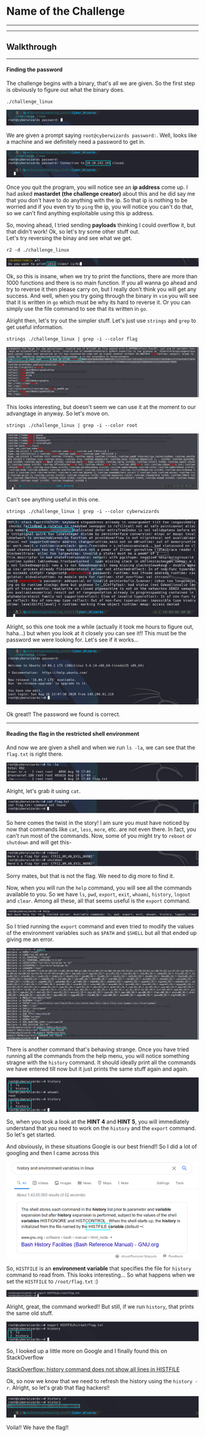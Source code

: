 # Name of the Challenge

---
---

## Walkthrough

---

#### Finding the password

The challenge begins with a binary, that's all we are given. So the first step is obviously to figure out what the binary does.

```
./challenge_linux
```

![password_prompt](https://github.com/WhiteDragon251/cyber_wizards_CTF/raw/master/images/password_prompt.png)

We are given a prompt saying `root@cyberwizards password:`. Well, looks like a machine and we definitely need a password to get in. 

![ip address](https://github.com/WhiteDragon251/cyber_wizards_CTF/raw/master/images/ip_address.png)

Once you quit the program, you will notice see an **ip address** come up. I had asked **mastardet (the challenge creator)** about this and he did say me that you don't have to do anything with the ip. So that ip is nothing to be worried and if you even try to `ping` the ip, you will notice you can't do that, so we can't find anything exploitable using this ip address.

So, moving ahead, I tried sending **payloads** thinking I could overflow it, but that didn't work! Ok, so let's try some other stuff out.<br>
Let's try reversing the binay and see what we get.

```
r2 -d ./challenge_linux
```

![radare2](https://github.com/WhiteDragon251/cyber_wizards_CTF/raw/master/images/radare2.png)

Ok, so this is insane, when we try to print the functions, there are more than 1000 functions and there is no main function. If you all wanna go ahead and try to reverse it then please carry on, but I really don't think you will get any success. And well, when you try going through the binary in `vim` you will see that it is written in `go` which must be why its hard to reverse it. Or you can simply use the file command to see that its written in `go`.

Alright then, let's try out the simpler stuff. Let's just use `strings` and `grep` to get useful information.

```
strings ./challenge_linux | grep -i --color flag
```

![flag_grep](https://github.com/WhiteDragon251/cyber_wizards_CTF/raw/master/images/flag_grep.png)

This looks interesting, but doesn't seem we can use it at the moment to our advangtage in anyway. So let's move on.

```
strings ./challenge_linux | grep -i --color root
```

![flag_grep](https://github.com/WhiteDragon251/cyber_wizards_CTF/raw/master/images/root_grep.png)

Can't see anything useful in this one.

```
strings ./challenge_linux | grep -i --color cyberwizards
```

![flag_grep](https://github.com/WhiteDragon251/cyber_wizards_CTF/raw/master/images/cyberwizards_grep.png)

Alright, so this one took me a while (actually it took me hours to figure out, haha...) but when you look at it closely you can see it!! This must be the password we were looking for. Let's see if it works...

![Machine_promt](https://github.com/WhiteDragon251/cyber_wizards_CTF/raw/master/images/machine_prompt.png)

Ok great!! The password we found is correct. 

---

#### Reading the flag in the restricted shell environment

And now we are given a shell and when we run `ls -la`, we can see that the `flag.txt` is right there. 

![ls la](https://github.com/WhiteDragon251/cyber_wizards_CTF/raw/master/images/ls_la.png)

Alright, let's grab it using `cat`.

![cat_error](https://github.com/WhiteDragon251/cyber_wizards_CTF/raw/master/images/cat_error.png)

So here comes the twist in the story! I am sure you must have noticed by now that commands like `cat`, `less`, `more`, etc. are not even there. In fact, you can't run most of the commands. Now, some of you might try to `reboot` or `shutdown` and will get this-

![shut_reboot_flag](https://github.com/WhiteDragon251/cyber_wizards_CTF/raw/master/images/shut_reboot_flag.png)

Sorry mates, but that is not the flag. We need to dig more to find it.

Now, when you will run the `help` command, you will see all the commands available to you. So we have `ls`, `pwd`, `export`, `exit`, `whoami`, `history`, `logout` and `clear`. Among all these, all that seems useful is the `export` command.

![help_command](https://github.com/WhiteDragon251/cyber_wizards_CTF/raw/master/images/help_command.png)

So I tried running the `export` command and even tried to modify the values of the environment variables such as `$PATH` and `$SHELL` but all that ended up giving me an error.

![export_error](https://github.com/WhiteDragon251/cyber_wizards_CTF/raw/master/images/export_error.png)

There is another command that's behaving strange. Once you have tried running all the commands from the help menu, you will notice something stragne with the `history` command. It should ideally print all the commands we have entered till now but it just prints the same stuff again and again.

![weird history](https://github.com/WhiteDragon251/cyber_wizards_CTF/raw/master/images/weird_history.png)

So, when you took a look at the **HINT 4** and **HINT 5**, you will immediately understand that you need to work on the `history` and the `export` command. So let's get started.

And obviously, in these situations Google is our best friend!! So I did a lot of googling and then I came across this

![Googling](https://github.com/WhiteDragon251/cyber_wizards_CTF/raw/master/images/Finding%20What%20to%20do.png)

So, `HISTFILE` is an **environment variable** that specifies the file for `history` command to read from. This looks interesting... So what happens when we set the `HISTFILE` to `/root/flag.txt` :)

![HISTFILE](https://github.com/WhiteDragon251/cyber_wizards_CTF/raw/master/images/HISTFILE.png)

Alright, great, the command worked!! But still, if we run `history`, that prints the same old stuff.

![history_fail](https://github.com/WhiteDragon251/cyber_wizards_CTF/raw/master/images/history_not_working.png)

So, I looked up a little more on Google and I finally found this on StackOverflow

[StackOverflow: history command does not show all lines in HISTFILE](https://unix.stackexchange.com/questions/549450/history-command-does-not-show-all-lines-in-histfile)

Ok, so now we know that we need to refresh the history using the `history -r`. Alright, so let's grab that flag hackers!!

![Flag](https://github.com/WhiteDragon251/cyber_wizards_CTF/raw/master/images/flag.png)

Voila!! We have the flag!!
